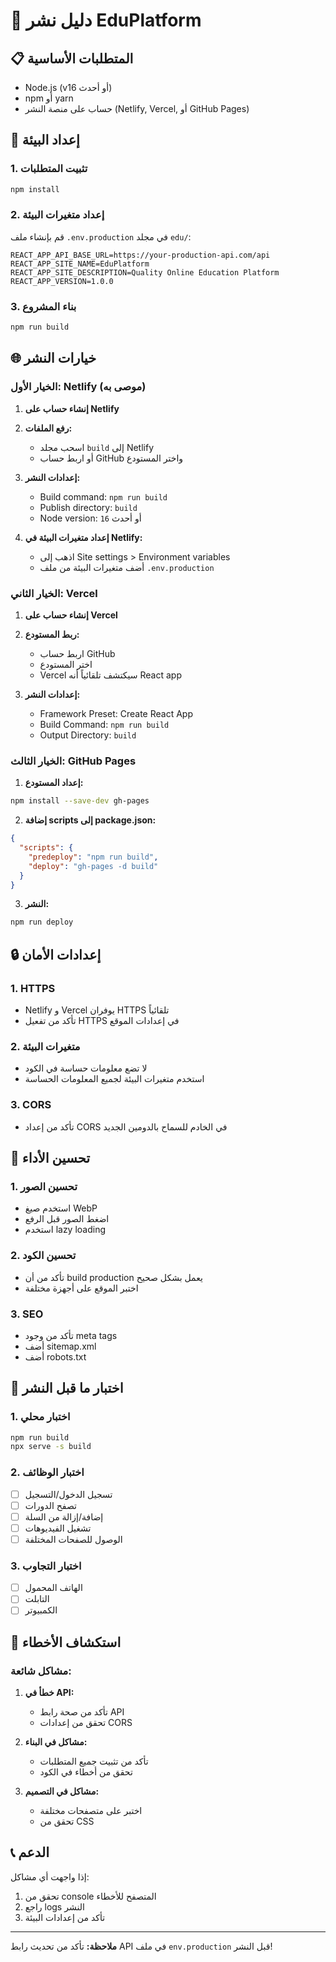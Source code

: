 # 🚀 دليل نشر EduPlatform

## 📋 المتطلبات الأساسية

- Node.js (v16 أو أحدث)
- npm أو yarn
- حساب على منصة النشر (Netlify, Vercel, أو GitHub Pages)

## 🔧 إعداد البيئة

### 1. تثبيت المتطلبات
```bash
npm install
```

### 2. إعداد متغيرات البيئة
قم بإنشاء ملف `.env.production` في مجلد `edu/`:
```env
REACT_APP_API_BASE_URL=https://your-production-api.com/api
REACT_APP_SITE_NAME=EduPlatform
REACT_APP_SITE_DESCRIPTION=Quality Online Education Platform
REACT_APP_VERSION=1.0.0
```

### 3. بناء المشروع
```bash
npm run build
```

## 🌐 خيارات النشر

### الخيار الأول: Netlify (موصى به)

1. **إنشاء حساب على Netlify**
2. **رفع الملفات:**
   - اسحب مجلد `build` إلى Netlify
   - أو اربط حساب GitHub واختر المستودع

3. **إعدادات النشر:**
   - Build command: `npm run build`
   - Publish directory: `build`
   - Node version: `16` أو أحدث

4. **إعداد متغيرات البيئة في Netlify:**
   - اذهب إلى Site settings > Environment variables
   - أضف متغيرات البيئة من ملف `.env.production`

### الخيار الثاني: Vercel

1. **إنشاء حساب على Vercel**
2. **ربط المستودع:**
   - اربط حساب GitHub
   - اختر المستودع
   - Vercel سيكتشف تلقائياً أنه React app

3. **إعدادات النشر:**
   - Framework Preset: Create React App
   - Build Command: `npm run build`
   - Output Directory: `build`

### الخيار الثالث: GitHub Pages

1. **إعداد المستودع:**
```bash
npm install --save-dev gh-pages
```

2. **إضافة scripts إلى package.json:**
```json
{
  "scripts": {
    "predeploy": "npm run build",
    "deploy": "gh-pages -d build"
  }
}
```

3. **النشر:**
```bash
npm run deploy
```

## 🔒 إعدادات الأمان

### 1. HTTPS
- Netlify و Vercel يوفران HTTPS تلقائياً
- تأكد من تفعيل HTTPS في إعدادات الموقع

### 2. متغيرات البيئة
- لا تضع معلومات حساسة في الكود
- استخدم متغيرات البيئة لجميع المعلومات الحساسة

### 3. CORS
- تأكد من إعداد CORS في الخادم للسماح بالدومين الجديد

## 📱 تحسين الأداء

### 1. تحسين الصور
- استخدم صيغ WebP
- اضغط الصور قبل الرفع
- استخدم lazy loading

### 2. تحسين الكود
- تأكد من أن build production يعمل بشكل صحيح
- اختبر الموقع على أجهزة مختلفة

### 3. SEO
- تأكد من وجود meta tags
- أضف sitemap.xml
- أضف robots.txt

## 🧪 اختبار ما قبل النشر

### 1. اختبار محلي
```bash
npm run build
npx serve -s build
```

### 2. اختبار الوظائف
- [ ] تسجيل الدخول/التسجيل
- [ ] تصفح الدورات
- [ ] إضافة/إزالة من السلة
- [ ] تشغيل الفيديوهات
- [ ] الوصول للصفحات المختلفة

### 3. اختبار التجاوب
- [ ] الهاتف المحمول
- [ ] التابلت
- [ ] الكمبيوتر

## 🚨 استكشاف الأخطاء

### مشاكل شائعة:

1. **خطأ في API:**
   - تأكد من صحة رابط API
   - تحقق من إعدادات CORS

2. **مشاكل في البناء:**
   - تأكد من تثبيت جميع المتطلبات
   - تحقق من أخطاء في الكود

3. **مشاكل في التصميم:**
   - اختبر على متصفحات مختلفة
   - تحقق من CSS

## 📞 الدعم

إذا واجهت أي مشاكل:
1. تحقق من console المتصفح للأخطاء
2. راجع logs النشر
3. تأكد من إعدادات البيئة

---

**ملاحظة:** تأكد من تحديث رابط API في ملف `env.production` قبل النشر! 